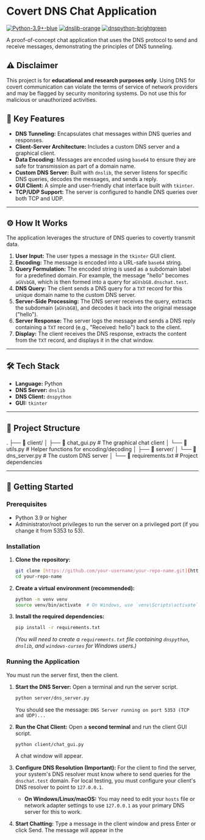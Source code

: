 # Covert DNS Chat Application

[![Python-3.9+-blue](https://img.shields.io/badge/Python-3.9%2B-blue.svg)](https://www.python.org/)
[![dnslib-orange](https://img.shields.io/badge/Library-dnslib-orange)](https://pypi.org/project/dnslib/)
[![dnspython-brightgreen](https://img.shields.io/badge/Library-dnspython-brightgreen)](https://pypi.org/project/dnspython/)

A proof-of-concept chat application that uses the DNS protocol to send and receive messages, demonstrating the principles of DNS tunneling.

## ⚠️ Disclaimer

This project is for **educational and research purposes only**. Using DNS for covert communication can violate the terms of service of network providers and may be flagged by security monitoring systems. Do not use this for malicious or unauthorized activities.

## 🎯 Key Features

* **DNS Tunneling:** Encapsulates chat messages within DNS queries and responses.
* **Client-Server Architecture:** Includes a custom DNS server and a graphical client.
* **Data Encoding:** Messages are encoded using `base64` to ensure they are safe for transmission as part of a domain name.
* **Custom DNS Server:** Built with `dnslib`, the server listens for specific DNS queries, decodes the messages, and sends a reply.
* **GUI Client:** A simple and user-friendly chat interface built with `tkinter`.
* **TCP/UDP Support:** The server is configured to handle DNS queries over both TCP and UDP.

---

## ⚙️ How It Works

The application leverages the structure of DNS queries to covertly transmit data.

1.  **User Input:** The user types a message in the `tkinter` GUI client.
2.  **Encoding:** The message is encoded into a URL-safe `base64` string.
3.  **Query Formulation:** The encoded string is used as a subdomain label for a predefined domain. For example, the message "hello" becomes `aGVsbG8`, which is then formed into a query for `aGVsbG8.dnschat.test`.
4.  **DNS Query:** The client sends a DNS query for a `TXT` record for this unique domain name to the custom DNS server.
5.  **Server-Side Processing:** The DNS server receives the query, extracts the subdomain (`aGVsbG8`), and decodes it back into the original message ("hello").
6.  **Server Response:** The server logs the message and sends a DNS reply containing a `TXT` record (e.g., "Received: hello") back to the client.
7.  **Display:** The client receives the DNS response, extracts the content from the `TXT` record, and displays it in the chat window.

---

## 🛠️ Tech Stack

* **Language:** Python
* **DNS Server:** `dnslib`
* **DNS Client:** `dnspython`
* **GUI:** `tkinter`

---

## 📂 Project Structure

.
├── 📁 client/
│   ├── 📜 chat_gui.py     # The graphical chat client
│   └── 📜 utils.py         # Helper functions for encoding/decoding
│
├── 📁 server/
│   └── 📜 dns_server.py     # The custom DNS server
│
└── 📜 requirements.txt    # Project dependencies


---

## 🚀 Getting Started

### Prerequisites

* Python 3.9 or higher
* Administrator/root privileges to run the server on a privileged port (if you change it from 5353 to 53).

### Installation

1.  **Clone the repository:**
    ```bash
    git clone [https://github.com/your-username/your-repo-name.git](https://github.com/your-username/your-repo-name.git)
    cd your-repo-name
    ```

2.  **Create a virtual environment (recommended):**
    ```bash
    python -m venv venv
    source venv/bin/activate  # On Windows, use `venv\Scripts\activate`
    ```

3.  **Install the required dependencies:**
    ```bash
    pip install -r requirements.txt
    ```
    *(You will need to create a `requirements.txt` file containing `dnspython`, `dnslib`, and `windows-curses` for Windows users.)*

### Running the Application

You must run the server first, then the client.

1.  **Start the DNS Server:**
    Open a terminal and run the server script.
    ```bash
    python server/dns_server.py
    ```
    You should see the message: `DNS Server running on port 5353 (TCP and UDP)...`

2.  **Run the Chat Client:**
    Open a **second terminal** and run the client GUI script.
    ```bash
    python client/chat_gui.py
    ```
    A chat window will appear.

3.  **Configure DNS Resolution (Important):**
    For the client to find the server, your system's DNS resolver must know where to send queries for the `dnschat.test` domain. For local testing, you must configure your client's DNS resolver to point to `127.0.0.1`.
    * **On Windows/Linux/macOS:** You may need to edit your `hosts` file or network adapter settings to use `127.0.0.1` as your primary DNS server for this to work.

4.  **Start Chatting:**
    Type a message in the client window and press Enter or click Send. The message will appear in the 
